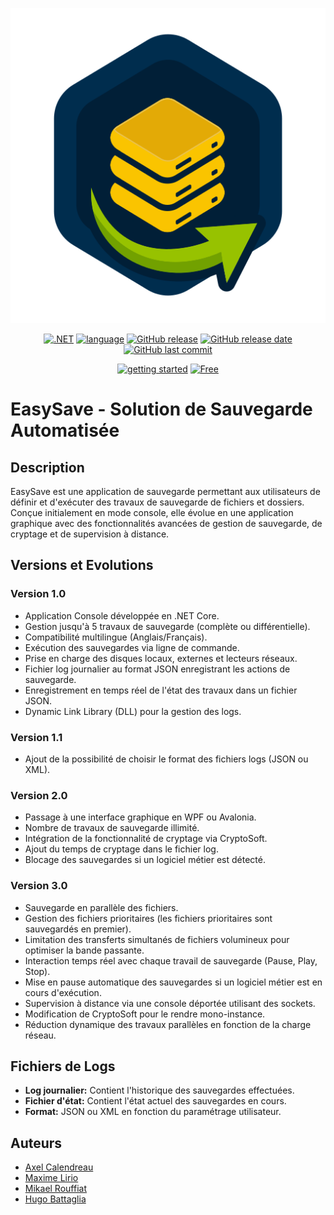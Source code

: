 <div align="center">

[![EasySave](https://github.com/Ougobatec/EasySave/blob/team1/Assets/logo.svg)](https://github.com/Ougobatec/EasySave)
 
[![.NET](https://img.shields.io/badge/-.NET%208.0-blueviolet?logo=dotnet)](https://docs.abblix.com/docs/technical-requirements)
[![language](https://img.shields.io/badge/language-C%23-239120)](https://learn.microsoft.com/ru-ru/dotnet/csharp/tour-of-csharp/overview)
[![GitHub release](https://img.shields.io/github/v/release/Ougobatec/EasySave)](#)
[![GitHub release date](https://img.shields.io/github/release-date/Ougobatec/EasySave)](#)
[![GitHub last commit](https://img.shields.io/github/last-commit/Ougobatec/EasySave)](#)

[![getting started](https://img.shields.io/badge/getting_started-guide-1D76DB)](https://docs.abblix.com/docs/getting-started-guide)
[![Free](https://img.shields.io/badge/free_for_non_commercial_use-brightgreen)](#-license)

</div>


# EasySave - Solution de Sauvegarde Automatisée

## Description
EasySave est une application de sauvegarde permettant aux utilisateurs de définir et d'exécuter des travaux de sauvegarde de fichiers et dossiers. Conçue initialement en mode console, elle évolue en une application graphique avec des fonctionnalités avancées de gestion de sauvegarde, de cryptage et de supervision à distance.

## Versions et Evolutions

### Version 1.0
- Application Console développée en .NET Core.
- Gestion jusqu'à 5 travaux de sauvegarde (complète ou différentielle).
- Compatibilité multilingue (Anglais/Français).
- Exécution des sauvegardes via ligne de commande.
- Prise en charge des disques locaux, externes et lecteurs réseaux.
- Fichier log journalier au format JSON enregistrant les actions de sauvegarde.
- Enregistrement en temps réel de l'état des travaux dans un fichier JSON.
- Dynamic Link Library (DLL) pour la gestion des logs.

### Version 1.1
- Ajout de la possibilité de choisir le format des fichiers logs (JSON ou XML).

### Version 2.0
- Passage à une interface graphique en WPF ou Avalonia.
- Nombre de travaux de sauvegarde illimité.
- Intégration de la fonctionnalité de cryptage via CryptoSoft.
- Ajout du temps de cryptage dans le fichier log.
- Blocage des sauvegardes si un logiciel métier est détecté.

### Version 3.0
- Sauvegarde en parallèle des fichiers.
- Gestion des fichiers prioritaires (les fichiers prioritaires sont sauvegardés en premier).
- Limitation des transferts simultanés de fichiers volumineux pour optimiser la bande passante.
- Interaction temps réel avec chaque travail de sauvegarde (Pause, Play, Stop).
- Mise en pause automatique des sauvegardes si un logiciel métier est en cours d'exécution.
- Supervision à distance via une console déportée utilisant des sockets.
- Modification de CryptoSoft pour le rendre mono-instance.
- Réduction dynamique des travaux parallèles en fonction de la charge réseau.

## Fichiers de Logs
- **Log journalier:** Contient l'historique des sauvegardes effectuées.
- **Fichier d'état:** Contient l'état actuel des sauvegardes en cours.
- **Format:** JSON ou XML en fonction du paramétrage utilisateur.

## Auteurs
- [Axel Calendreau](https://github.com/calaxo)
- [Maxime Lirio](https://github.com/MaximeLIRIO)
- [Mikael Rouffiat](https://github.com/mickalol)
- [Hugo Battaglia](https://github.com/Ougobatec)
